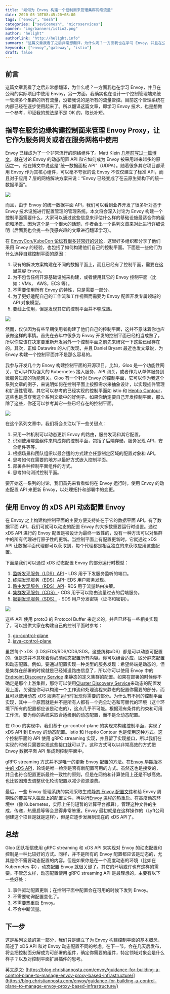 ```yaml
---
title: "如何为 Envoy 构建一个控制面来管理集群网络流量"
date: 2020-05-10T08:45:20+08:00
tags: ["envoy", "mesh"]
categories: ["sevicemesh", "microservices"]
banner: "img/banners/istio2.png"
author: "helight"
authorlink: "http://helight.info"
summary: "这篇文章我看了之后非常想翻译，为什么呢？一方面我也在学习 Envoy，并且在公司的实际项目中使用 Envoy，另一方面，我确实也在设计一个控制管理端来统一管控多个集群的所有流量，没错我说的是所有的流量管控。"
keywords: ["envoy","gateway", "istio"]
draft: false
---
```


## 前言
这篇文章我看了之后非常想翻译，为什么呢？一方面我也在学习 Envoy，并且在公司的实际项目中使用 Envoy，另一方面，我确实也在设计一个控制管理端来统一管控多个集群的所有流量，没错我说的是所有的流量管控。目前这个管理系统在内部已经在逐步使用起来了。所以翻译这篇文章，即学习 Envoy 技术，也是想做一个参考，印证我的想法是不是 OK 的，取长补短。

## 指导在服务边缘构建控制面来管理 Envoy Proxy，让它作为服务网关或者在服务网格中使用
Envoy 已经成为了一个非常流行的网络组件了。Matt Klein [几年前写过一篇博文](https://blog.envoyproxy.io/the-universal-data-plane-api-d15cec7a)，就在讨论 Envoy 的动态配置 API 和它如何成为 Envoy 被采用越来越多的原因之一。他在博文中说这是“统一数据面板 API”（UDPA）。随着很多其它项目都采用 Envoy 作为其核心组件，可以毫不夸张的说 Envoy 不仅仅建立了标准 API，而且对于应用 7 层的网络解决方案来说：“Envoy 已经变成了在云原生架构下的统一数据平面”。

![](imgs/envoy.png)

而且，由于 Envoy 的统一数据平面 API，我们可以看到业界开发了很多针对基于 Envoy 技术设施进行配置管理的管理系统。本文将会深入讨论为 Envoy 构建一个控制平面需要什么，大家可以通过这些信息来评估什么样的基础设施最适合你的组织和场景。因为这个是一个很大的话题，作者会出一个系列文章来对此进行详细说明（后面我也会挑一些我感兴趣的文章进行翻译学习）。

在 [EnvoyCon/KubeCon 论坛有很多非常好的讨论](https://blog.envoyproxy.io/envoycon-recap-579d53576511)，这里好多组织都分享了他们采用 Envoy 的经验，也包括了如何构建他们自己的控制平面。下面是一些他们为什么选择自建控制平面的原因：

1. 现有的解决方案构建在不同的数据平面上，而且已经有了控制平面，需要在这里兼容 Envoy。
2. 为不包含任何开源基础设施来构建，或者使用其它的 Envoy 控制平面（比如：VMs， AWS，ECS 等）。
3. 不需要使用所有 Envoy 的特性，只是需要一部分。
4. 为了更好适配自己的工作流和工作视图而需要为 Envoy 配置开发专属领域的 API 对象模型。
5. 要线上使用，但是发现其它的控制平面并不够成熟。

![](imgs/control-plane-data-plane.png)

然而，仅仅因为有些早期使用者构建了他们自己的控制平面，这并不意味着你也应该做这样的事情。首先在去年中很多为 Envoy 开发的控制平面已经相当成熟了，所以你应该在决定要重新开发另外一个控制平面之前先来研究一下这些已经存在的。其次，正如 Datawire 的人们发现，并且 Daniel Bryant 最近也发文章说，为 Envoy 构建一个控制平面并不是那么容易的。

我参与开发几个为 Enovy 构建控制平面的开源项目。比如，Gloo 是一个功能性网关，它可以作为强大的 Kubernetes 接入服务，API 网关，或者作为从单体服务到微服务过度的功能网关。Gloo 有一个针对 Envoy 的控制平面，它可以作为我这个系列文章的例子，来说明如何在控制平面上按照需求来抽象设计，以实现插件管理和扩展性管理。其它可以参考的已经实现的控制平面如 istio 和 [Heptio Contour](https://github.com/heptio/contour)，这些也是贯穿我这个系列文章中的好例子。如果你确定要自己开发控制平面，那么除了这些，你还可以参考其它一些已经存在的控制平面。

![](imgs/envoyprojects.png)

在这个系列文章中，我们将会关注以下一些关键点：

1. 采用一种机制可以动态更新 Envoy 的路由，服务发现和其它配置。
2. 识别使用哪些组件来构成你的控制平面，包括了后端存储，服务发现 API，安全组件等等。
3. 根据场景和团队组织以最合适的方式建立任意制定区域的配置对象和 API。
4. 思考如何在需要的地方以最好方式嵌入控制平面。
5. 部署各种控制平面组件的方式。
6. 思考如何测试控制平面。

要开始这一系列的讨论，我们首先来看看如何在 Envoy 运行时，使用 Envoy 的动态配置 API 来更新 Envoy，以处理拓扑和部署中的变更。

## 使用 Envoy 的 xDS API 动态配置 Envoy
在 Envoy 之上构建构控制平面的主要方便支持处在于它的数据平面 API。有了数据平面 API，我们可就可以动态的配置 Envoy 的大多数重要运行时设置。通过 xDS API 进行的 Envoy 配置是被设计为最终一致性的，没有一种方法可以对集群中的所有代理进行原子性的更新。当控制平面上有配置更新时，它就通过 xDS API 让数据平面代理都可以获取到，每个代理都是相互独立的来获取应用这些配置。

下面是我们可以通过 xDS 动态配置 Envoy 的部分运行时模型：
1. [监听发现服务（LDS）API](https://www.envoyproxy.io/docs/envoy/v1.9.0/configuration/listeners/lds#config-listeners-lds) - LDS 用于下发服务监听的端口。
2. [终端发现服务（EDS）API](https://www.envoyproxy.io/docs/envoy/v1.9.0/api-v2/api/v2/eds.proto#envoy-api-file-envoy-api-v2-eds-proto)- EDS 用户服务发现。
3. [路由发现服务（RDS）API](https://www.envoyproxy.io/docs/envoy/v1.9.0/configuration/http_conn_man/rds#config-http-conn-man-rds)- RDS 用于流量路由决策。
4. [集群发现服务（CDS）](https://www.envoyproxy.io/docs/envoy/v1.9.0/configuration/cluster_manager/cds#config-cluster-manager-cds)- CDS 用于可以路由流量过去的后端服务。
5. [密钥发现服务（SDS）](https://www.envoyproxy.io/docs/envoy/v1.9.0/configuration/secret) - SDS 用户分发密钥（证书和密钥）。

![](imgs/xds-control-plane.png)

这些 API 使用 proto3 的 Protocol Buffer 来定义的，并且已经有一些相关实现了，可以提供大家在构建自己的控制平面时参考：

1. [go-control-plane](https://github.com/envoyproxy/go-control-plane)
2. [java-control-plane](https://github.com/envoyproxy/java-control-plane)

虽然每个 xDS（LDS/EDS/RDS/CDS/SDS，这些统称xDS）都是可以动态可配置的，但是这并不意味着你必须动态配置所有内容。你可以组合适应，区分静态配置和动态配置。例如，要通过配置实现一种类型的服务发现：希望终端是动态的，但是集群在部署的时候就是已经知道路由信息了，所以你可以使用 Envoy 中的 [Endpoint Discovery Service](https://www.envoyproxy.io/docs/envoy/v1.9.0/api-v2/api/v2/eds.proto#envoy-api-file-envoy-api-v2-eds-proto) 来静态的定义集群的配置。如果在部署的时候你不确定是那个上游集群，那你可以使用[Cluster Discovery Service](https://www.envoyproxy.io/docs/envoy/v1.9.0/configuration/cluster_manager/cds#config-cluster-manager-cds)来动态的配置发现上游。关键是你可以构建一个工作流和处理流程来静态的配置你需要的部分，而且可以使用动态 xDS 服务在运行时发现你需要的部分。为什么有不同的控制平面实现，其中一个原因就是并不是所有人都有一个完全动态和可替代的环境（这个环境下所有的配置都应该是动态的），这点几乎不可能。根据现有条件的约束和可用工作流，要为你的系统采取合适级别的动态配置，而不是全动态配置。

在 Gloo 的实现中，我们基于 go-control-plane 的实现来构建控制平面，实现了 xDS API 到 Envoy 的动态配置。Istio 和 Heptio Contour 也是使用这种方式。这个控制平面的 API 使用 gRPC streaming 实现，并且留了实现接口，所以我们在实现的时候只需要实现这些接口就可以了。这种方式可以以非常高效的方式把 Envoy 数据平面 API 集成到控制平面中。

gRPC streaming 方式并不是唯一的更新 Envoy 配置的方法。在[Envoy 早期版本中的 xDS API](https://www.envoyproxy.io/docs/envoy/v1.5.0/api-v1/api)，轮询是唯一检测是否有新配置可用的方式。虽然这也是接受的，并且也符合配置更新最终一致性的原则，但是在网络和计算使用上还是不够高效。也比较困难去调整优化轮询配置以减少资源浪费。

最后，一些 Envoy 管理系统的实现采取生成[静态 Envoy 配置文件](https://www.envoyproxy.io/docs/envoy/latest/configuration/overview/v2_overview#static)和给 Envoy 周期性的覆盖写入磁盘上的配置文件，再执行[Envoy 进程的热重启](https://blog.envoyproxy.io/envoy-hot-restart-1d16b14555b5)。在高度动态环境中（像 Kubernetes，实际上任何短暂的计算平台都算），管理这种文件的生成，传递，热重启等等会显得非常笨重。Envoy 最初就是在这样操作的（Lyft公司创建这个项目是就是这样），但是它逐步发展到现在的 xDS API了。

## 总结
Gloo 团队相信使用 gRPC streaming 和 xDS API 来实现对 Envoy 的动态配置和控制是一种比较好的方式。同样，并不是所有的 Envoy 配置都应该是动态的，尤其是你不需要动态配置的内容。但是如果你是在一个高度动态的环境（比如在 Kubernetes 中），动态配置 Envoy 就很关键了。其它的环境或许也有这样的需要。不管怎么样，动态配置使用 gRPC streaming API 是最理想的，主要有以下一些好处：

1. 事件驱动配置更新；在控制平面中配置会在可用的时候下发到 Envoy。
2. 不需要轮询配置变化了。
3. 不需要热重启 Envoy。
4. 不会中断流量。

## 下一步
这是系列文章的第一部分，我们只是建立了为 Envoy 构建控制平面的基本概念，简述了 xDS API 和对 Envoy 动态配置不同的考虑。在下一节，会在几天后发布，将会把控制面分解成为可部署的组件，确定你需要的组件，特定领域对象会是什么样子？以及对控制平面扩展插件的思考。

​英文原文: [https://blog.christianposta.com/envoy/guidance-for-building-a-control-plane-to-manage-envoy-proxy-based-infrastructure/](https://blog.christianposta.com/envoy/guidance-for-building-a-control-plane-to-manage-envoy-proxy-based-infrastructure/)